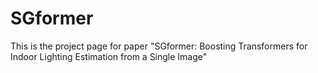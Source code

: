 # SGformer
This is the project page for paper "SGformer: Boosting Transformers for Indoor Lighting Estimation from a Single Image"
